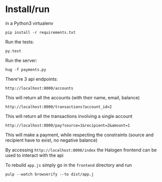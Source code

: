 # Install/run

in a Python3 virtualenv

    pip install -r requirements.txt
    
Run the tests:

    py.test

Run the server:

    hug -f payments.py
    
    
There're 3 api endpoints:
    
    http://localhost:8000/accounts
    
This will return all the accounts (with their name, email, balance)
    
    http://localhost:8000/transactions?account_id=2
    
This will return all the transactions involving a single account    
    
    http://localhost:8000/pay?source=1&recipient=2&amount=1
    
This will make a payment, while respecting the constraints (source and recipient have to exist, no negative balance)


By accessing `http://localhost:8000/index` the Halogen frontend can be used to interact with the api

To rebuild `app.js` simply go in the `frontend` directory and run

    pulp --watch browserify --to dist/app.j
